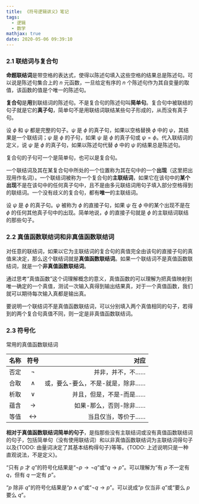 ```yaml
---
title: 《符号逻辑讲义》笔记
tags:
  - 逻辑
  - 数学
mathjax: true
date: 2020-05-06 09:39:10
---
```



### <span class="indianred">2.1</span> 联结词与复合句

**命题联结词**是带空格的表达式，使得以陈述句填入这些空格的结果总是陈述句。可以说是陈述句集合上的 $n$ 元函数，一旦给定有序的 $n$ 个陈述句作为其自变量的取值，该函数的值是个唯一的陈述句。

**复合句**是**用**到联结词的陈述句。不是复合句的陈述句叫**简单句**。复合句中被联结的句子就是它的**真子句**，简单句不是用联结词联结某些句子形成的，从而没有真子句。

设 $\phi$ 和 $\psi$ 都是完整的句子。$\psi$ 是 $\phi$ 的真子句，如果以空格替换 $\phi$ 中的 $\psi$，其结果是一个联结词；$\psi$ 是 $\phi$ 的子句，如果 $\psi$ 是 $\phi$ 的真子句或 $\psi = \phi$。代入联结词的定义，说 $\psi$ 是 $\phi$ 的真子句，如果以陈述句代替 $\phi$ 中的 $\psi$ 的结果总是陈述句。

复合句的子句可一个是简单句，也可以是复合句。

一个联结词及其在某复合句中所处的一个位置称为其在句中的一个**出现**（这里把出现用作名词）。一个联结词被称为一个复合句的**主联结词**，如果它在该句中的**某个出现**<span class="wavy">不是</span>在该句中的任何真子句中，且不是由多元联结词用句子填入部分空格得到的联结词。一个没有歧义的复合句，都有**唯一**的主联结词。

设 $\psi$ 是 $\phi$ 的真子句。$\psi$ 被称为 $\phi$ 的直接子句，如果 $\psi$ 在 $\phi$ 中的某个出现不是在 $\phi$ 的任何其他真子句中的出现。简单地说，$\phi$ 的直接子句就是 $\phi$ 的主联结词联结的那些句子。

### <span class="indianred">2.2</span> 真值函数联结词和非真值函数联结词

对任意的联结词，如果以它为主联结词的复合句的真值完全由该句的直接子句的真值来决定，那么这个联结词就是**真值函数联结词**。如果一个联结词不是真值函数联结词，就是一个**非真值函数联结词**。

通过思考“真值函数”这个词理解概念的意义，真值函数的可以理解为把真值映射到唯一确定的一个真值，测试一次输入真得到输出结果真，对于一个真值函数，我们就可以期待每次输入真都是输出真。

要说明一个联结词不是真值函数联结词，可以分别填入两个真值相同的句子，若得到的两个复合句真值不同，则一定是非真值函数联结词。

### <span class="indianred">2.3</span> 符号化

常用的真值函数联结词

| 名称 | 符号 | 对应 |
|:-----|:------:|------:|
|否定   |$\neg$     |并非，并不，不……    |
|合取   |$\wedge$     |或，要么-要么，不是-就是，除非……    |
|析取   |$\vee$     |并且，但是，不是-而是……|
|蕴含   |$\to$     |如果-那么，否则-除非……    |
|等值   |$\leftrightarrow$     |当且仅当，等价于……    |

**相对于真值函数联结词简单的句子**，是指那些<span class="wavy">没有主联结词</span>或<span class="wavy">没有真值函数联结词</span>的句子，包括简单句（没有使用联结词）和以非真值函数联结词为主联结词得句子以及{TODO: 由量词决定了其基本结构得句子}等等。{TODO: 上述说明只是一种直观说法，不是定义}。

“只有 $p$ 才 $q$”的符号化结果是“$\neg p \to \neg q$”或“$q \to p$”。可以理解为“有 $p$ 不一定有 $q$，但有 $q$ 一定有 $p$”。

“$p$ 除非 $q$”的符号化结果是“$p \wedge q$”或“$\neg q \to p$”。可以说成“$p$ 仅当非 $q$”或“要么 $p$ 要么 $q$”。